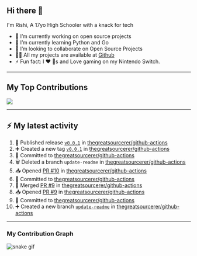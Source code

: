 ## Hi there 👋

I'm Rishi, A 17yo High Schooler with a knack for tech

- 🔭 I’m currently working on open source projects
- 🌱 I’m currently learning Python and Go
- 👯 I’m looking to collaborate on Open Source Projects
- 👨‍💻 All my projects are available at [Github](https://github.com/thegreatsourcerer)
- ⚡ Fun fact: I ❤️ 🐶s and Love gaming on my Nintendo Switch.

---

## My Top Contributions

![](https://github-contributor-stats.vercel.app/api?username=thegreatsourcerer&limit=5&theme=dark&combine_all_yearly_contributions=true)


---

## :zap: My latest activity

<!--START_SECTION:activity-->
1. 🚀 Published release [`v0.0.1`](https://github.com/thegreatsourcerer/github-actions/releases/tag/v0.0.1) in [thegreatsourcerer/github-actions](https://github.com/thegreatsourcerer/github-actions)
2. ➕ Created a new tag [`v0.0.1`](https://github.com/thegreatsourcerer/github-actions/releases/tag/v0.0.1) in [thegreatsourcerer/github-actions](https://github.com/thegreatsourcerer/github-actions)
3. 📝 Committed to [thegreatsourcerer/github-actions](https://github.com/thegreatsourcerer/github-actions/commit/3ab99a9d1507902b82f7ac74d17e4eb0cc4db1c1)
4. 🗑️ Deleted a branch `update-readme` in [thegreatsourcerer/github-actions](https://github.com/thegreatsourcerer/github-actions)
5. 📥 Opened [PR #10](https://github.com/thegreatsourcerer/github-actions/pull/10) in [thegreatsourcerer/github-actions](https://github.com/thegreatsourcerer/github-actions)
6. 📝 Committed to [thegreatsourcerer/github-actions](https://github.com/thegreatsourcerer/github-actions/commit/65017ebbd6a3816b744530ba4fde85a90936a54d)
7. 🔀 Merged [PR #9](https://github.com/thegreatsourcerer/github-actions/pull/9) in [thegreatsourcerer/github-actions](https://github.com/thegreatsourcerer/github-actions)
8. 📥 Opened [PR #9](https://github.com/thegreatsourcerer/github-actions/pull/9) in [thegreatsourcerer/github-actions](https://github.com/thegreatsourcerer/github-actions)
9. 📝 Committed to [thegreatsourcerer/github-actions](https://github.com/thegreatsourcerer/github-actions/commit/d0d59572234c1b039677112e915f6e543afad197)
10. ➕ Created a new branch [`update-readme`](https://github.com/thegreatsourcerer/github-actions/tree/update-readme) in [thegreatsourcerer/github-actions](https://github.com/thegreatsourcerer/github-actions)
<!--END_SECTION:activity-->

---

### My Contribution Graph

![snake gif](https://github.com/thegreatsourcerer/thegreatsourcerer/blob/output/ocean.gif)

